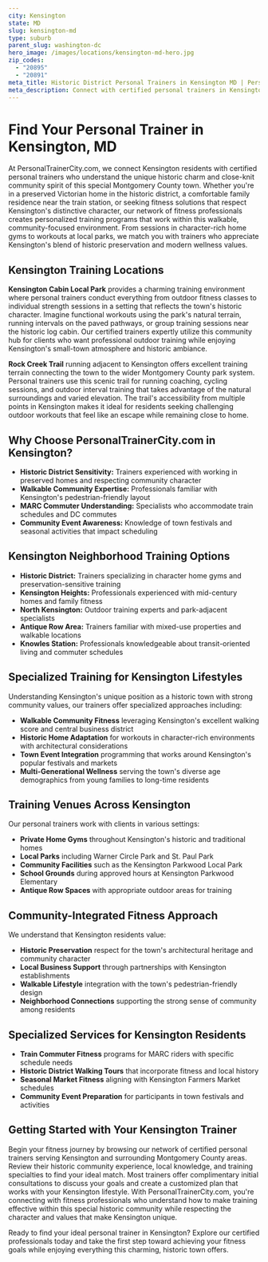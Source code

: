 ```yaml
---
city: Kensington
state: MD
slug: kensington-md
type: suburb
parent_slug: washington-dc
hero_image: /images/locations/kensington-md-hero.jpg
zip_codes:
  - "20895"
  - "20891"
meta_title: Historic District Personal Trainers in Kensington MD | PersonalTrainerCity.com
meta_description: Connect with certified personal trainers in Kensington. Find fitness coaches for historic home training, Antique Row sessions, and community-focused workouts in this charming Montgomery County town.
---
```


# Find Your Personal Trainer in Kensington, MD

At PersonalTrainerCity.com, we connect Kensington residents with certified personal trainers who understand the unique historic charm and close-knit community spirit of this special Montgomery County town. Whether you're in a preserved Victorian home in the historic district, a comfortable family residence near the train station, or seeking fitness solutions that respect Kensington's distinctive character, our network of fitness professionals creates personalized training programs that work within this walkable, community-focused environment. From sessions in character-rich home gyms to workouts at local parks, we match you with trainers who appreciate Kensington's blend of historic preservation and modern wellness values.

## Kensington Training Locations

**Kensington Cabin Local Park** provides a charming training environment where personal trainers conduct everything from outdoor fitness classes to individual strength sessions in a setting that reflects the town's historic character. Imagine functional workouts using the park's natural terrain, running intervals on the paved pathways, or group training sessions near the historic log cabin. Our certified trainers expertly utilize this community hub for clients who want professional outdoor training while enjoying Kensington's small-town atmosphere and historic ambiance.

**Rock Creek Trail** running adjacent to Kensington offers excellent training terrain connecting the town to the wider Montgomery County park system. Personal trainers use this scenic trail for running coaching, cycling sessions, and outdoor interval training that takes advantage of the natural surroundings and varied elevation. The trail's accessibility from multiple points in Kensington makes it ideal for residents seeking challenging outdoor workouts that feel like an escape while remaining close to home.

## Why Choose PersonalTrainerCity.com in Kensington?

*   **Historic District Sensitivity:** Trainers experienced with working in preserved homes and respecting community character
*   **Walkable Community Expertise:** Professionals familiar with Kensington's pedestrian-friendly layout
*   **MARC Commuter Understanding:** Specialists who accommodate train schedules and DC commutes
*   **Community Event Awareness:** Knowledge of town festivals and seasonal activities that impact scheduling

## Kensington Neighborhood Training Options

- **Historic District:** Trainers specializing in character home gyms and preservation-sensitive training
- **Kensington Heights:** Professionals experienced with mid-century homes and family fitness
- **North Kensington:** Outdoor training experts and park-adjacent specialists
- **Antique Row Area:** Trainers familiar with mixed-use properties and walkable locations
- **Knowles Station:** Professionals knowledgeable about transit-oriented living and commuter schedules

## Specialized Training for Kensington Lifestyles

Understanding Kensington's unique position as a historic town with strong community values, our trainers offer specialized approaches including:

*   **Walkable Community Fitness** leveraging Kensington's excellent walking score and central business district
*   **Historic Home Adaptation** for workouts in character-rich environments with architectural considerations
*   **Town Event Integration** programming that works around Kensington's popular festivals and markets
*   **Multi-Generational Wellness** serving the town's diverse age demographics from young families to long-time residents

## Training Venues Across Kensington

Our personal trainers work with clients in various settings:
- **Private Home Gyms** throughout Kensington's historic and traditional homes
- **Local Parks** including Warner Circle Park and St. Paul Park
- **Community Facilities** such as the Kensington Parkwood Local Park
- **School Grounds** during approved hours at Kensington Parkwood Elementary
- **Antique Row Spaces** with appropriate outdoor areas for training

## Community-Integrated Fitness Approach

We understand that Kensington residents value:
- **Historic Preservation** respect for the town's architectural heritage and community character
- **Local Business Support** through partnerships with Kensington establishments
- **Walkable Lifestyle** integration with the town's pedestrian-friendly design
- **Neighborhood Connections** supporting the strong sense of community among residents

## Specialized Services for Kensington Residents

*   **Train Commuter Fitness** programs for MARC riders with specific schedule needs
*   **Historic District Walking Tours** that incorporate fitness and local history
*   **Seasonal Market Fitness** aligning with Kensington Farmers Market schedules
*   **Community Event Preparation** for participants in town festivals and activities

## Getting Started with Your Kensington Trainer

Begin your fitness journey by browsing our network of certified personal trainers serving Kensington and surrounding Montgomery County areas. Review their historic community experience, local knowledge, and training specialties to find your ideal match. Most trainers offer complimentary initial consultations to discuss your goals and create a customized plan that works with your Kensington lifestyle. With PersonalTrainerCity.com, you're connecting with fitness professionals who understand how to make training effective within this special historic community while respecting the character and values that make Kensington unique.

Ready to find your ideal personal trainer in Kensington? Explore our certified professionals today and take the first step toward achieving your fitness goals while enjoying everything this charming, historic town offers.